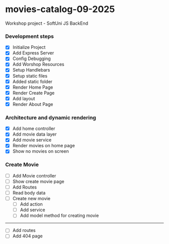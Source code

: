 # movies-catalog-09-2025

Workshop project - SoftUni JS BackEnd

### Development steps

- [x] Initialize Project
- [x] Add Express Server
- [x] Config Debugging
- [x] Add Worshop Resources
- [x] Setup Handlebars
- [x] Setup static files
- [x] Added static folder
- [x] Render Home Page
- [x] Render Create Page
- [x] Add layout
- [x] Render About Page

### Architecture and dynamic rendering

- [x] Add home controller
- [x] Add movie data layer
- [x] Add movie service
- [x] Render movies on home page
- [x] Show no movies on screen

### Create Movie

- [ ] Add Movie controller
- [ ] Show create movie page
- [ ] Add Routes
- [ ] Read body data
- [ ] Create new movie
  - [ ] Add action
  - [ ] Add service
  - [ ] Add model method for creating movie

---

- [ ] Add routes
- [ ] Add 404 page
